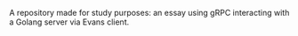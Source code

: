 A repository made for study purposes: an essay using gRPC interacting with a Golang server via Evans client.